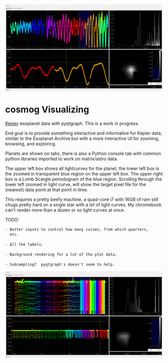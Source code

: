 
![Screenshot](/screenshot2.png?raw=true "Screenshot 2 of Cosmog")

# cosmog Visualizing
[Kepler](https://en.wikipedia.org/wiki/Kepler_(spacecraft)) exoplanet
data with pyqtgraph.  This is a work in progress.

End goal is to provide something interactive and informative for
Kepler data, similar to the Exoplanet Archive but with a more
interactive UI for zooming, browsing, and exploring.

Planets are shown on tabs, there is also a Python console tab with
common python libraries imported to work on matrix/astro data.

The upper left box shows all lightcurves for the planet, the lower
left box is the zoomed in transparent blue region on the upper left
box.  The upper right box is a Lomb Scargle periodogram of the blue
region.  Scrolling through the lower left zoomed in light curve, will
show the target pixel file for the (nearest) data point at that point
in time.

This requires a pretty beefy machine, a quad-core i7 with 16GB of ram
still chugs pretty hard on a single star with a lot of light curves.
My chromebook can't render more than a dozen or so light curves at once.

TODO:

    - Better inputs to control how many curves, from which quarters,
      etc.

    - All the labels.

    - Background rendering for a lot of the plot data.

    - Subsampling?  pyqtgraph's doesn't seem to help.


![Screenshot](/screenshot.png?raw=true "Screenshot of Cosmog")
